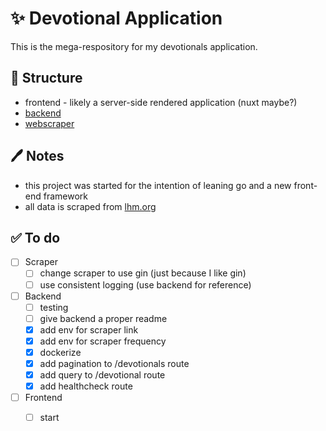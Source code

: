 

# ✨ Devotional Application

This is the mega-respository for my devotionals application.


## 🤔 Structure

 - frontend - likely a server-side rendered application (nuxt maybe?)
 - [backend](https://github.com/zepez/devotional/tree/main/backend)
 - [webscraper](https://github.com/zepez/devotional/tree/main/scraper)

## 🖊 Notes

 - this project was started for the intention of leaning go and a new front-end framework
 - all data is scraped from [lhm.org](https://www.lhm.org/)

## ✅ To do

- [ ] Scraper
  - [ ] change scraper to use gin (just because I like gin)
  - [ ] use consistent logging (use backend for reference)
- [ ] Backend
  - [ ] testing
  - [ ] give backend a proper readme
  - [x] add env for scraper link
  - [x] add env for scraper frequency
  - [x] dockerize
  - [x] add pagination to /devotionals route
  - [x] add query to /devotional route
  - [x] add healthcheck route
- [ ] Frontend
  - [ ] start





  